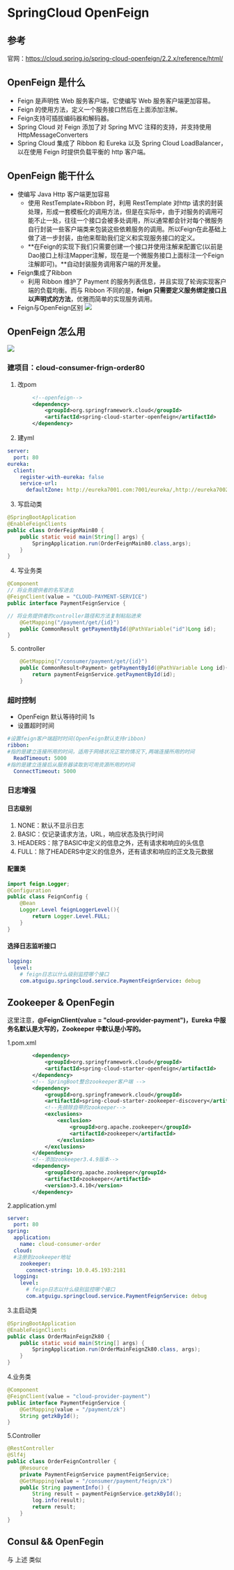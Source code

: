 # SpringCloud OpenFeign
## 参考
官网：https://cloud.spring.io/spring-cloud-openfeign/2.2.x/reference/html/
## OpenFeign 是什么
* Feign 是声明性 Web 服务客户端，它使编写 Web 服务客户端更加容易。
* Feign 的使用方法，定义一个服务接口然后在上面添加注解。
* Feign支持可插拔编码器和解码器。
* Spring Cloud 对 Feign 添加了对 Spring MVC 注释的支持，并支持使用HttpMessageConverters
* Spring Cloud 集成了 Ribbon 和 Eureka 以及 Spring Cloud LoadBalancer，以在使用 Feign 时提供负载平衡的 http 客户端。
## OpenFeign 能干什么
* 使编写 Java Http 客户端更加容易
	- 使用 RestTemplate+Ribbon 时，利用 RestTemplate 对http 请求的封装处理，形成一套模板化的调用方法，但是在实际中，由于对服务的调用可能不止一处，往往一个接口会被多处调用，所以通常都会针对每个微服务自行封装一些客户端类来包装这些依赖服务的调用。所以Feign在此基础上做了进一步封装，由他来帮助我们定义和实现服务接口的定义。
	- **在Feign的实现下我们只需要创建一个接口并使用注解来配置它(以前是Dao接口上标注Mapper注解，现在是一个微服务接口上面标注一个Feign注解即可)。**自动封装服务调用客户端的开发量。
* Feign集成了Ribbon
	- 利用 Ribbon 维护了 Payment 的服务列表信息，并且实现了轮询实现客户端的负载均衡。而与 Ribbon 不同的是，**feign 只需要定义服务绑定接口且以声明式的方法**，优雅而简单的实现服务调用。
* Feign与OpenFeign区别
![](https://note.youdao.com/yws/api/personal/file/C90EA6777F6C48149696DDD99334264F?method=download&shareKey=18bb9fa553b02c0cf0f4be76ebf747bb)

## OpenFeign 怎么用
![](https://note.youdao.com/yws/api/personal/file/9EB1FBC54DB64411AEC5EB7BF803DCA1?method=download&shareKey=5b16af6ee605abf92a43014ef6b41f5e)
### 建项目：cloud-consumer-frign-order80
1. 改pom
```xml
        <!--openfeign-->
        <dependency>
            <groupId>org.springframework.cloud</groupId>
            <artifactId>spring-cloud-starter-openfeign</artifactId>
        </dependency>
```
2. 建yml
```yml
server:
  port: 80
eureka:
  client:
    register-with-eureka: false
    service-url:
      defaultZone: http://eureka7001.com:7001/eureka/,http://eureka7002.com:7002/eureka/
```
3. 写启动类
```java
@SpringBootApplication
@EnableFeignClients
public class OrderFeignMain80 {
    public static void main(String[] args) {
        SpringApplication.run(OrderFeignMain80.class,args);
    }
}
```
4. 写业务类
```java
@Component
// 将业务提供者的名写进去
@FeignClient(value = "CLOUD-PAYMENT-SERVICE")
public interface PaymentFeignService {

// 将业务提供者的controller路径和方法复制粘贴进来
    @GetMapping("/payment/get/{id}")
    public CommonResult getPaymentById(@PathVariable("id")Long id);
}
```
5. controller
```java
    @GetMapping("/consumer/payment/get/{id}")
    public CommonResult<Payment> getPaymentById(@PathVariable Long id){
        return paymentFeignService.getPaymentById(id);
    }
```
### 超时控制
- OpenFeign 默认等待时间 1s
- 设置超时时间
```yml
#设置feign客户端超时时间(OpenFeign默认支持ribbon)
ribbon:
#指的是建立连接所用的时间，适用于网络状况正常的情况下,两端连接所用的时间
  ReadTimeout: 5000
#指的是建立连接后从服务器读取到可用资源所用的时间
  ConnectTimeout: 5000
```
### 日志增强
#### 日志级别
1. NONE：默认不显示日志
2. BASIC：仅记录请求方法，URL，响应状态及执行时间
3. HEADERS：除了BASIC中定义的信息之外，还有请求和响应的头信息
4. FULL：除了HEADERS中定义的信息外，还有请求和响应的正文及元数据
#### 配置类
```java
import feign.Logger;
@Configuration
public class FeignConfig {
    @Bean
    Logger.Level feignLoggerLevel(){
        return Logger.Level.FULL;
    }
}
```
#### 选择日志监听接口
```yml
logging:
  level:
    # feign日志以什么级别监控哪个接口
    com.atguigu.springcloud.service.PaymentFeignService: debug
```

## Zookeeper & OpenFegin
这里注意，**@FeignClient(value = "cloud-provider-payment")，Eureka 中服务名默认是大写的，Zookeeper 中默认是小写的。**

1.pom.xml
```xml
        <dependency>
            <groupId>org.springframework.cloud</groupId>
            <artifactId>spring-cloud-starter-openfeign</artifactId>
        </dependency>
        <!-- SpringBoot整合zookeeper客户端 -->
        <dependency>
            <groupId>org.springframework.cloud</groupId>
            <artifactId>spring-cloud-starter-zookeeper-discovery</artifactId>
            <!--先排除自带的zookeeper-->
            <exclusions>
                <exclusion>
                    <groupId>org.apache.zookeeper</groupId>
                    <artifactId>zookeeper</artifactId>
                </exclusion>
            </exclusions>
        </dependency>
        <!--添加zookeeper3.4.9版本-->
        <dependency>
            <groupId>org.apache.zookeeper</groupId>
            <artifactId>zookeeper</artifactId>
            <version>3.4.10</version>
        </dependency>
```
2.application.yml
```yml
server:
  port: 80
spring:
  application:
    name: cloud-consumer-order
  cloud:
  #注册到zookeeper地址
    zookeeper:
      connect-string: 10.0.45.193:2181
  logging:
    level:
      # feign日志以什么级别监控哪个接口
      com.atguigu.springcloud.service.PaymentFeignService: debug
```
3.主启动类
```java
@SpringBootApplication
@EnableFeignClients
public class OrderMainFeignZk80 {
    public static void main(String[] args) {
        SpringApplication.run(OrderMainFeignZk80.class, args);
    }
}
```
4.业务类
```java
@Component
@FeignClient(value = "cloud-provider-payment")
public interface PaymentFeignService {
    @GetMapping(value = "/payment/zk")
    String getzkById();
}
```
5.Controller
```java
@RestController
@Slf4j
public class OrderFeignController {
    @Resource
    private PaymentFeignService paymentFeignService;
    @GetMapping(value = "/consumer/payment/feign/zk")
    public String paymentInfo() {
        String result = paymentFeignService.getzkById();
        log.info(result);
        return result;
    }
}
```
## Consul && OpenFegin
与 上述 类似
